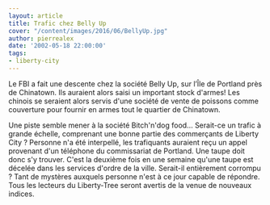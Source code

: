 ```yaml
---
layout: article
title: Trafic chez Belly Up
cover: "/content/images/2016/06/BellyUp.jpg"
author: pierrealex
date: '2002-05-18 22:00:00'
tags:
- liberty-city
---
```


Le FBI a fait une descente chez la société Belly Up, sur l’Île de Portland près de Chinatown. Ils auraient alors saisi un important stock d'armes! Les chinois se seraient alors servis d'une société de vente de poissons comme couverture pour fournir en armes tout le quartier de Chinatown.

Une piste semble mener à la société Bitch'n'dog food... Serait-ce un trafic à grande échelle, comprenant une bonne partie des commerçants de Liberty City ? Personne n'a été interpellé, les trafiquants auraient reçu un appel provenant d'un téléphone du commissariat de Portland. Une taupe doit donc s'y trouver. C'est la deuxième fois en une semaine qu'une taupe est décelée dans les services d'ordre de la ville. Serait-il entièrement corrompu ? Tant de mystères auxquels personne n'est à ce jour capable de répondre. Tous les lecteurs du Liberty-Tree seront avertis de la venue de nouveaux indices.

<!--kg-card-end: markdown-->
